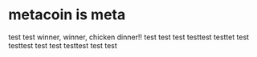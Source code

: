 # metacoin is meta

test
test
winner, winner, chicken dinner!!
test
test
test
testtest
testtet
test
testtest
test
test
testtest
test
test
